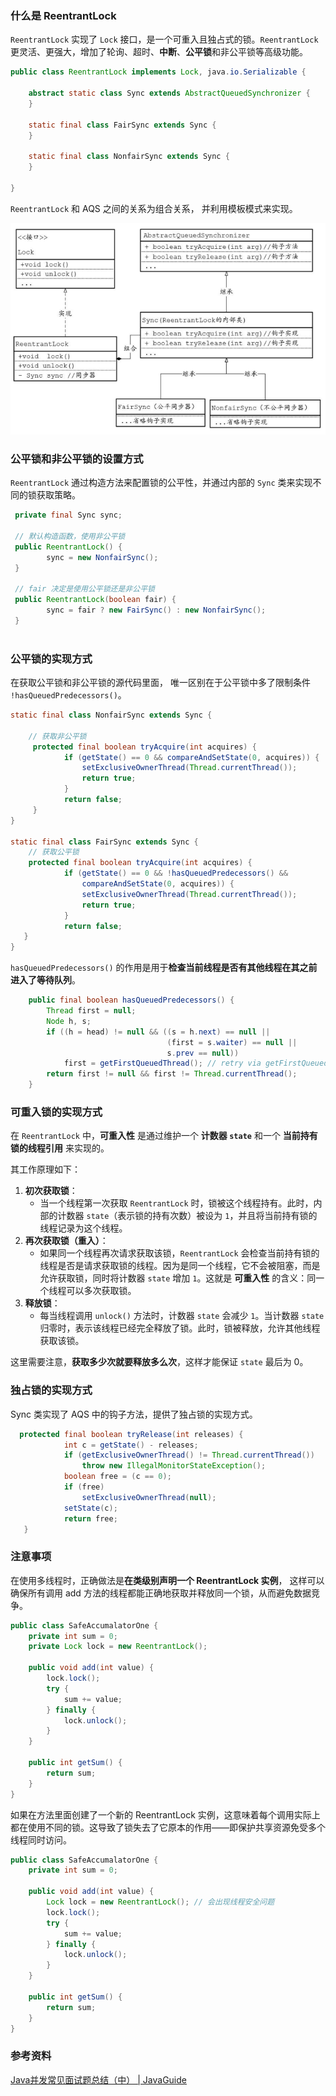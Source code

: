 ### 什么是 ReentrantLock 

`ReentrantLock` 实现了 `Lock` 接口，是一个可重入且独占式的锁。`ReentrantLock` 更灵活、更强大，增加了轮询、超时、**中断**、**公平锁**和非公平锁等高级功能。

```java
public class ReentrantLock implements Lock, java.io.Serializable {
	
	abstract static class Sync extends AbstractQueuedSynchronizer {
	}
	
	static final class FairSync extends Sync {
	}
	
	static final class NonfairSync extends Sync {
	}
	 
}
```

`ReentrantLock` 和 AQS 之间的关系为组合关系， 并利用模板模式来实现。

![image-20240829200126323](images/image-20240829200126323.png)





### 公平锁和非公平锁的设置方式

`ReentrantLock` 通过构造方法来配置锁的公平性，并通过内部的  `Sync`  类来实现不同的锁获取策略。

```java
 private final Sync sync;
 
 // 默认构造函数，使用非公平锁
 public ReentrantLock() {
        sync = new NonfairSync();
 }
 
 // fair 决定是使用公平锁还是非公平锁
 public ReentrantLock(boolean fair) {
        sync = fair ? new FairSync() : new NonfairSync();
 }
 
```





### 公平锁的实现方式

在获取公平锁和非公平锁的源代码里面， 唯一区别在于公平锁中多了限制条件  `!hasQueuedPredecessors()`。

```java
static final class NonfairSync extends Sync {
	
	// 获取非公平锁
	 protected final boolean tryAcquire(int acquires) {
            if (getState() == 0 && compareAndSetState(0, acquires)) {
                setExclusiveOwnerThread(Thread.currentThread());
                return true;
            }
            return false;
     }
}

static final class FairSync extends Sync {
	// 获取公平锁
	protected final boolean tryAcquire(int acquires) {
            if (getState() == 0 && !hasQueuedPredecessors() &&
                compareAndSetState(0, acquires)) {
                setExclusiveOwnerThread(Thread.currentThread());
                return true;
            }
            return false;
   }
}
```

`hasQueuedPredecessors()` 的作用是用于**检查当前线程是否有其他线程在其之前进入了等待队列**。

```java
    public final boolean hasQueuedPredecessors() {
        Thread first = null; 
        Node h, s;
        if ((h = head) != null && ((s = h.next) == null ||
                                   (first = s.waiter) == null ||
                                   s.prev == null))
            first = getFirstQueuedThread(); // retry via getFirstQueuedThread
        return first != null && first != Thread.currentThread();
    }
```



### 可重入锁的实现方式

在 `ReentrantLock` 中，**可重入性** 是通过维护一个 **计数器 `state`** 和一个 **当前持有锁的线程引用** 来实现的。

其工作原理如下：

1. **初次获取锁**：
   - 当一个线程第一次获取 `ReentrantLock` 时，锁被这个线程持有。此时，内部的计数器 `state`（表示锁的持有次数）被设为 `1`，并且将当前持有锁的线程记录为这个线程。
2. **再次获取锁（重入）**：
   - 如果同一个线程再次请求获取该锁，`ReentrantLock` 会检查当前持有锁的线程是否是请求获取锁的线程。因为是同一个线程，它不会被阻塞，而是允许获取锁，同时将计数器 `state` 增加 `1`。这就是 **可重入性** 的含义：同一个线程可以多次获取锁。
3. **释放锁**：
   - 每当线程调用 `unlock()` 方法时，计数器 `state` 会减少 `1`。当计数器 `state` 归零时，表示该线程已经完全释放了锁。此时，锁被释放，允许其他线程获取该锁。

这里需要注意，**获取多少次就要释放多么次**，这样才能保证 `state` 最后为 0。





### 独占锁的实现方式

Sync 类实现了 AQS 中的钩子方法，提供了独占锁的实现方式。

```java
  protected final boolean tryRelease(int releases) {
            int c = getState() - releases;
            if (getExclusiveOwnerThread() != Thread.currentThread())
                throw new IllegalMonitorStateException();
            boolean free = (c == 0);
            if (free)
                setExclusiveOwnerThread(null);
            setState(c);
            return free;
   }
```





### 注意事项

在使用多线程时，正确做法是**在类级别声明一个 ReentrantLock 实例**， 这样可以确保所有调用 add 方法的线程都能正确地获取并释放同一个锁，从而避免数据竞争。

```java
public class SafeAccumalatorOne {
    private int sum = 0;
    private Lock lock = new ReentrantLock();

    public void add(int value) {
        lock.lock();
        try {
            sum += value;
        } finally {
            lock.unlock();
        }
    }

    public int getSum() {
        return sum;
    }
}
```



如果在方法里面创建了一个新的 ReentrantLock 实例，这意味着每个调用实际上都在使用不同的锁。这导致了锁失去了它原本的作用——即保护共享资源免受多个线程同时访问。

```java
public class SafeAccumalatorOne {
    private int sum = 0;

    public void add(int value) {
        Lock lock = new ReentrantLock(); // 会出现线程安全问题
        lock.lock();
        try {
            sum += value;
        } finally {
            lock.unlock();
        }
    }

    public int getSum() {
        return sum;
    }
}
```







### 参考资料

[Java并发常见面试题总结（中） | JavaGuide](https://javaguide.cn/java/concurrent/java-concurrent-questions-02.html#reentrantlock-是什么)